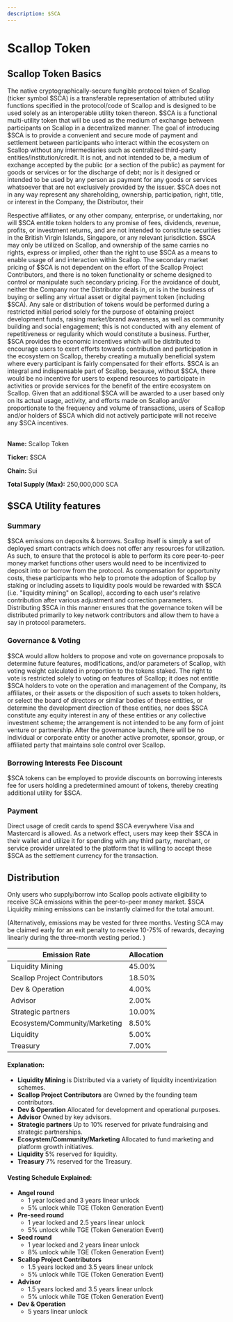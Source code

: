 ```yaml
---
description: $SCA
---
```


# Scallop Token

## Scallop Token Basics

The native cryptographically-secure fungible protocol token of Scallop (ticker symbol $SCA) is a transferable representation of attributed utility functions specified in the protocol/code of Scallop and is designed to be used solely as an interoperable utility token thereon. $SCA is a functional multi-utility token that will be used as the medium of exchange between participants on Scallop in a decentralized manner. The goal of introducing $SCA is to provide a convenient and secure mode of payment and settlement between participants who interact within the ecosystem on Scallop without any intermediaries such as centralized third-party entities/institution/credit. It is not, and not intended to be, a medium of exchange accepted by the public (or a section of the public) as payment for goods or services or for the discharge of debt; nor is it designed or intended to be used by any person as payment for any goods or services whatsoever that are not exclusively provided by the issuer. $SCA does not in any way represent any shareholding, ownership, participation, right, title, or interest in the Company, the Distributor, their

Respective affiliates, or any other company, enterprise, or undertaking, nor will $SCA entitle token holders to any promise of fees, dividends, revenue, profits, or investment returns, and are not intended to constitute securities in the British Virgin Islands, Singapore, or any relevant jurisdiction. $SCA may only be utilized on Scallop, and ownership of the same carries no rights, express or implied, other than the right to use $SCA as a means to enable usage of and interaction within Scallop. The secondary market pricing of $SCA is not dependent on the effort of the Scallop Project Contributors, and there is no token functionality or scheme designed to control or manipulate such secondary pricing. For the avoidance of doubt, neither the Company nor the Distributor deals in, or is in the business of buying or selling any virtual asset or digital payment token (including $SCA). Any sale or distribution of tokens would be performed during a restricted initial period solely for the purpose of obtaining project development funds, raising market/brand awareness, as well as community building and social engagement; this is not conducted with any element of repetitiveness or regularity which would constitute a business. Further, $SCA provides the economic incentives which will be distributed to encourage users to exert efforts towards contribution and participation in the ecosystem on Scallop, thereby creating a mutually beneficial system where every participant is fairly compensated for their efforts. $SCA is an integral and indispensable part of Scallop, because, without $SCA, there would be no incentive for users to expend resources to participate in activities or provide services for the benefit of the entire ecosystem on Scallop. Given that an additional $SCA will be awarded to a user based only on its actual usage, activity, and efforts made on Scallop and/or proportionate to the frequency and volume of transactions, users of Scallop and/or holders of $SCA which did not actively participate will not receive any $SCA incentives.

\
**Name:** Scallop Token

**Ticker:** $SCA

**Chain:** Sui

**Total Supply (Max):** 250,000,000 SCA

##

## $SCA Utility features

### Summary

$SCA emissions on deposits & borrows. Scallop itself is simply a set of deployed smart contracts which does not offer any resources for utilization. As such, to ensure that the protocol is able to perform its core peer-to-peer money market functions other users would need to be incentivized to deposit into or borrow from the protocol. As compensation for opportunity costs, these participants who help to promote the adoption of Scallop by staking or including assets to liquidity pools would be rewarded with $SCA (i.e. "liquidity mining" on Scallop), according to each user's relative contribution after various adjustment and correction parameters. Distributing $SCA in this manner ensures that the governance token will be distributed primarily to key network contributors and allow them to have a say in protocol parameters.

### Governance & Voting

$SCA would allow holders to propose and vote on governance proposals to determine future features, modifications, and/or parameters of Scallop, with voting weight calculated in proportion to the tokens staked. The right to vote is restricted solely to voting on features of Scallop; it does not entitle $SCA holders to vote on the operation and management of the Company, its affiliates, or their assets or the disposition of such assets to token holders, or select the board of directors or similar bodies of these entities, or determine the development direction of these entities, nor does $SCA constitute any equity interest in any of these entities or any collective investment scheme; the arrangement is not intended to be any form of joint venture or partnership. After the governance launch, there will be no individual or corporate entity or another active promoter, sponsor, group, or affiliated party that maintains sole control over Scallop.

### Borrowing Interests Fee Discount

$SCA tokens can be employed to provide discounts on borrowing interests fee for users holding a predetermined amount of tokens, thereby creating additional utility for $SCA.

### &#x20;Payment

Direct usage of credit cards to spend $SCA everywhere Visa and Mastercard is allowed. As a network effect, users may keep their $SCA in their wallet and utilize it for spending with any third party, merchant, or service provider unrelated to the platform that is willing to accept these $SCA as the settlement currency for the transaction.

##

## Distribution

Only users who supply/borrow into Scallop pools activate eligibility to receive SCA emissions within the peer-to-peer money market. $SCA Liquidity mining emissions can be instantly claimed for the total amount.

(Alternatively, emissions may be vested for three months. Vesting SCA may be claimed early for an exit penalty to receive 10-75% of rewards, decaying linearly during the three-month vesting period. )

| Emission Rate                 | Allocation |
| ----------------------------- | ---------- |
| Liquidity Mining              | 45.00%     |
| Scallop Project Contributors  | 18.50%     |
| Dev & Operation               | 4.00%      |
| Advisor                       | 2.00%      |
| Strategic partners            | 10.00%     |
| Ecosystem/Community/Marketing | 8.50%      |
| Liquidity                     | 5.00%      |
| Treasury                      | 7.00%      |

#### Explanation:

* **Liquidity Mining** is Distributed via a variety of liquidity incentivization schemes.
* **Scallop Project Contributors** are Owned by the founding team contributors.
* **Dev & Operation** Allocated for development and operational purposes.
* **Advisor** Owned by key advisors.
* **Strategic partners** Up to 10% reserved for private fundraising and strategic partnerships.
* **Ecosystem/Community/Marketing** Allocated to fund marketing and platform growth initiatives.
* **Liquidity** 5% reserved for liquidity.
* **Treasury** 7% reserved for the Treasury.

#### Vesting Schedule Explained:

* **Angel round**
  * 1 year locked and 3 years linear unlock
  * 5% unlock while TGE (Token Generation Event)
* **Pre-seed round**
  * 1 year locked and 2.5 years linear unlock
  * 5% unlock while TGE (Token Generation Event)
* **Seed round**
  * 1 year locked and 2 years linear unlock
  * 8% unlock while TGE (Token Generation Event)
* **Scallop Project Contributors**
  * 1.5 years locked and 3.5 years linear unlock
  * 5% unlock while TGE (Token Generation Event)
* **Advisor**
  * 1.5 years locked and 3.5 years linear unlock
  * 5% unlock while TGE (Token Generation Event)
* **Dev & Operation**
  * 5 years linear unlock

